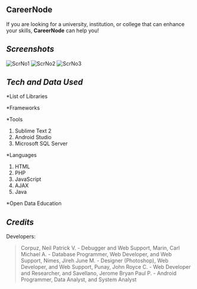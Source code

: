 ## __CareerNode__
If you are looking for a university, institution, or college that can enhance your skills, __CareerNode__ can help you!

## _Screenshots_
![ScrNo1](/images/1.jpg)
![ScrNo2](/images/2.jpg)
![ScrNo3](/images/3.jpg)

## _Tech and Data Used_
*List of Libraries


*Frameworks


*Tools
1. Sublime Text 2 
2. Android Studio 
3. Microsoft SQL Server

*Languages
1. HTML
2. PHP
3. JavaScript
4. AJAX
5. Java

*Open Data
Education


## _Credits_
Developers:
> Corpuz, Neil Patrick V. - Debugger and Web Support, 
> Marin, Carl Michael A. - Database Programmer, Web Developer, and Web Support, 
> Nimes, Jireh June M. - Designer (Photoshop), Web Developer, and Web Support, 
> Punay, John Royce C. - Web Developer and Researcher, and 
> Savellano, Jerome Bryan Paul P. - Android Programmer, Data Analyst, and System Analyst
